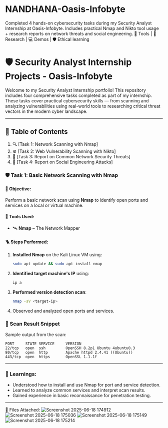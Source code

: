 # NANDHANA-Oasis-Infobyte
Completed 4 hands-on cybersecurity tasks during my Security Analyst Internship at Oasis-Infobyte. Includes practical Nmap and Nikto tool usage + research reports on network threats and social engineering. 📍 Tools | 🔎 Research | 💻 Demos | 🛡️ Ethical learning

# 🛡️ Security Analyst Internship Projects - Oasis-Infobyte

Welcome to my Security Analyst Internship portfolio! This repository includes four comprehensive tasks completed as part of my internship. These tasks cover practical cybersecurity skills — from scanning and analyzing vulnerabilities using real-world tools to researching critical threat vectors in the modern cyber landscape.

---

## 📁 Table of Contents
1. 🔍 [Task 1: Network Scanning with Nmap]
2. ⚙️ [Task 2: Web Vulnerability Scanning with Nikto]
3. 📄 [Task 3: Report on Common Network Security Threats]
4. 👥 [Task 4: Report on Social Engineering Attacks]



### 🛡️ Task 1: Basic Network Scanning with Nmap

#### 🎯 Objective:

Perform a basic network scan using **Nmap** to identify open ports and services on a local or virtual machine.

#### 🧰 Tools Used:

* 🛰️ **Nmap** – The Network Mapper

#### 🪜 Steps Performed:

1. **Installed Nmap** on the Kali Linux VM using:

   ```bash
   sudo apt update && sudo apt install nmap
   ```
2. **Identified target machine's IP** using:

   ```bash
   ip a
   ```
3. **Performed version detection scan**:

   ```bash
   nmap -sV <target-ip>
   ```
4. Observed and analyzed open ports and services.

### 📄 Scan Result Snippet

Sample output from the scan:

```
PORT     STATE SERVICE     VERSION
22/tcp   open  ssh         OpenSSH 8.2p1 Ubuntu 4ubuntu0.3
80/tcp   open  http        Apache httpd 2.4.41 ((Ubuntu))
443/tcp  open  https       OpenSSL 1.1.1f
```

---

### 📘 Learnings:

* Understood how to install and use Nmap for port and service detection.
* Learned to analyze common services and interpret scan results.
* Gained experience in basic reconnaissance for penetration testing.

---

 📂 Files Attached:
 ![Screenshot 2025-06-18 174912](https://github.com/user-attachments/assets/9e23863b-7b52-4c71-97cd-62be3c3b43d6)
 ![Screenshot 2025-06-18 175036](https://github.com/user-attachments/assets/1f0ff2e2-0065-42d7-bf34-eaeebeb9217b)
 ![Screenshot 2025-06-18 175149](https://github.com/user-attachments/assets/5488aef2-73b1-4690-ba43-2ad24fd8aa82)
 ![Screenshot 2025-06-18 175214](https://github.com/user-attachments/assets/c8009564-4709-4b0c-b3fc-b89b98199404)






